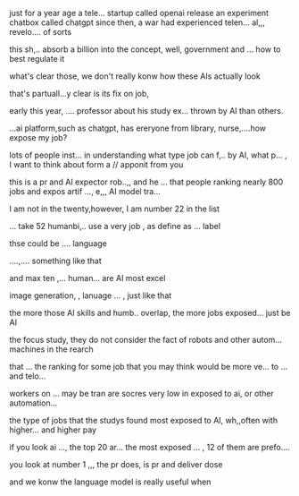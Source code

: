 just for a year age a tele... startup called openai release an experiment chatbox called chatgpt
since then, a war had experienced telen... al,,, revelo....  of sorts

this sh,.. absorb a billion into the concept, well, government and ... how to best regulate it
 
what's clear those, we don't really konw how these AIs actually look

that's partuall...y clear is its fix on job,

early this year, .... professor about his study ex... thrown by AI than others.

...ai platform,such as chatgpt, has ereryone from library, nurse,....how expose my job?

lots of people inst... in understanding what type job can f,.. by AI,  what p...  , I want to think about form a // apponit from you

 this is a pr and AI expector rob..,, and he ... that people ranking nearly 800 jobs and expos  artif ..., e,,, AI model tra...

I am not in the twenty,however, I am number 22 in the list

  ... take 52 humanbi,.. use a very job , as define as ... label

thse could be .... language 

....,.... something like that

and max ten ,... human... are AI most excel

image generation, , lanuage ... , just like that

the more those AI skills and humb.. overlap, the more jobs exposed... just be AI

the focus study, they do not consider the fact of robots and other autom... machines 
in the rearch

that ... the ranking for some job that you may think would be more ve... to ... and telo...

workers on ... may be tran   are socres very low in exposed to ai, or other automation...

 the type of jobs that the studys found most exposed to AI, wh,,often with higher... and higher pay

if you look ai ..., the top 20 ar... the most exposed ... , 12 of them are prefo....

you look at number 1 ,,, the pr does, is pr and deliver dose

and we konw the language model is really useful when 